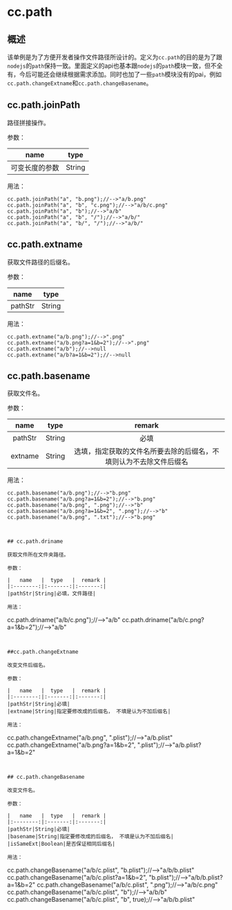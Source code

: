 # cc.path

## 概述

该单例是为了方便开发者操作文件路径所设计的。定义为`cc.path`的目的是为了跟`nodejs`的`path`保持一致。里面定义的api也基本跟`nodejs`的`path`模块一致，但不全有，今后可能还会继续根据需求添加。同时也加了一些`path`模块没有的pai，例如`cc.path.changeExtname`和`cc.path.changeBasename`。

## cc.path.joinPath

路径拼接操作。

参数：

|   name   |  type   |
|:--------:|:-------:|
|可变长度的参数|String|

用法：

```
cc.path.joinPath("a", "b.png");//-->"a/b.png"
cc.path.joinPath("a", "b", "c.png");//-->"a/b/c.png"
cc.path.joinPath("a", "b");//-->"a/b"
cc.path.joinPath("a", "b", "/");//-->"a/b/"
cc.path.joinPath("a", "b/", "/");//-->"a/b/"
```

## cc.path.extname

获取文件路径的后缀名。

参数：

|   name   |  type   |
|:--------:|:-------:|
|pathStr|String|

用法：

```
cc.path.extname("a/b.png");//-->".png"
cc.path.extname("a/b.png?a=1&b=2");//-->".png"
cc.path.extname("a/b");//-->null
cc.path.extname("a/b?a=1&b=2");//-->null
```


## cc.path.basename

获取文件名。

参数：

|   name   |  type   |  remark |
|:--------:|:-------:|:-------:|
|pathStr|String|必填|
|extname|String|选填，指定获取的文件名所要去除的后缀名，不填则认为不去除文件后缀名|

用法：

```
cc.path.basename("a/b.png");//-->"b.png"
cc.path.basename("a/b.png?a=1&b=2");//-->"b.png"
cc.path.basename("a/b.png", ".png");//-->"b"
cc.path.basename("a/b.png?a=1&b=2", ".png");//-->"b"
cc.path.basename("a/b.png", ".txt");//-->"b.png"
```
```


## cc.path.driname

获取文件所在文件夹路径。

参数：

|   name   |  type   |  remark |
|:--------:|:-------:|:-------:|
|pathStr|String|必填，文件路径|

用法：

```
cc.path.driname("a/b/c.png");//-->"a/b"
cc.path.driname("a/b/c.png?a=1&b=2");//-->"a/b"
```


##cc.path.changeExtname

改变文件后缀名。

参数：

|   name   |  type   |  remark |
|:--------:|:-------:|:-------:|
|pathStr|String|必填|
|extname|String|指定要修改成的后缀名， 不填是认为不加后缀名|

用法：

```
cc.path.changeExtname("a/b.png", ".plist");//-->"a/b.plist"
cc.path.changeExtname("a/b.png?a=1&b=2", ".plist");//-->"a/b.plist?a=1&b=2"
```


## cc.path.changeBasename

改变文件名。

参数：

|   name   |  type   |  remark |
|:--------:|:-------:|:-------:|
|pathStr|String|必填|
|basename|String|指定要修改成的后缀名， 不填是认为不加后缀名|
|isSameExt|Boolean|是否保证相同后缀名|

用法：

```
cc.path.changeBasename("a/b/c.plist", "b.plist");//-->"a/b/b.plist"
cc.path.changeBasename("a/b/c.plist?a=1&b=2", "b.plist");//-->"a/b/b.plist?a=1&b=2"
cc.path.changeBasename("a/b/c.plist", ".png");//-->"a/b/c.png"
cc.path.changeBasename("a/b/c.plist", "b");//-->"a/b/b"
cc.path.changeBasename("a/b/c.plist", "b", true);//-->"a/b/b.plist"
```
